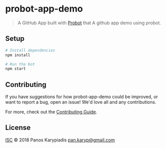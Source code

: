 # probot-app-demo

> A GitHub App built with [Probot](https://probot.github.io) that A github app demo using probot.

## Setup

```sh
# Install dependencies
npm install

# Run the bot
npm start
```

## Contributing

If you have suggestions for how probot-app-demo could be improved, or want to report a bug, open an issue! We'd love all and any contributions.

For more, check out the [Contributing Guide](CONTRIBUTING.md).

## License

[ISC](LICENSE) © 2018 Panos Karypiadis <pan.karyp@gmail.com>
